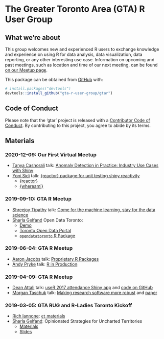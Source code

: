 
<!-- README.md is generated from README.Rmd. Please edit that file -->

# The Greater Toronto Area (GTA) R User Group

<!-- badges: start -->

<!-- badges: end -->

## What we’re about

This group welcomes new and experienced R users to exchange knowledge
and experience on using R for data analysis, data visualization, data
reporting, or any other interesting use case. Information on upcoming
and past meetings, such as location and time of our next meeting, can be
found [on our Meetup
page](https://www.meetup.com/Greater-Toronto-Area-GTA-R-Users-Group/).

This package can be obtained from [GitHub](https://github.com/) with:

``` r
# install.packages("devtools")
devtools::install_github("gta-r-user-group/gtar")
```

## Code of Conduct

Please note that the ‘gtar’ project is released with a [Contributor Code
of Conduct](CODE_OF_CONDUCT.md). By contributing to this project, you
agree to abide by its terms.

## Materials

### 2020-12-09: Our First Virtual Meetup

- [Tanya Cashorali](https://twitter.com/tanyacash21) talk: [Anomaly Detection in Practice: Industry Use Cases with Shiny](https://drive.google.com/file/d/1Uc_2PAzg1Ete40fyxyknbcPamcvSS-_T/view?usp=drive_web)
- [Yoni Sidi](https://twitter.com/yoniceedee) talk: [{reactor} package for unit testing shiny reactivity](https://yonicd.github.io/reactor)
  - [{reactor}](https://www.github.com/yonicd/reactor)
  - [{whereami}](https://www.github.com/yonicd/whereami)

### 2019-09-10: GTA R Meetup

  - [Shreejoy Tipathy](https://triplab.org/) talk: [Come for the machine
    learning, stay for the data
    science](https://github.com/gta-r-user-group/gtar/tree/master/2019-09-09/neuroinformatics_data_science.pdf)
  - [Sharla Gelfand](https://twitter.com/sharlagelfand) Open Data
    Toronto:
      - [Demo](https://github.com/gta-r-user-group/gtar/tree/master/2019-09-09/opendatatoronto/opendatatoronto-demo.md)
      - [Toronto Open Data Portal](https://open.toronto.ca/)
      - [`opendatatoronto` R
        Package](https://sharlagelfand.github.io/opendatatoronto/)

### 2019-06-04: GTA R Meetup

  - [Aaron Jacobs](https://unconj.ca/blog/) talk: [Proprietary R
    Packages](https://github.com/gta-r-user-group/gtar/tree/master/2019-06-04/proprietary-r-packages/presentation.Rmd)
  - [Andy Pryke](http://www.andypryke.com/) talk: [R in
    Production](https://github.com/gta-r-user-group/gtar/tree/master/2019-06-04/R-in-Production/R-in-Production-Andy-Pryke.pdf)

### 2019-04-09: GTA R Meetup

  - [Dean Attali](https://deanattali.com/) talk: [useR 2017 attendance
    Shiny app](https://daattali.com/shiny/user2017/) and [code on
    GitHub](https://github.com/daattali/user2017)
  - [Morgan Taschuk](https://morgantaschuk.com/) talk: [Making research
    software more
    robust](https://docs.google.com/presentation/d/1cgFwOn37HDEzIqZIiCI1GVhVv9NS2HPcflp13vNQX0w/edit?usp=sharing)
    and
    [paper](https://journals.plos.org/ploscompbiol/article?id=10.1371/journal.pcbi.1005412)

### 2019-03-05: GTA RUG and R-Ladies Toronto Kickoff

  - [Rich Iannone](https://twitter.com/riannone): [`gt`
    materials](https://github.com/gta-r-user-group/gtar/tree/master/2019-03-05/rich-i)
  - [Sharla Gelfand](https://twitter.com/sharlagelfand): Opinionated
    Strategies for Uncharted
        Territories
      - [Materials](https://github.com/gta-r-user-group/gtar/tree/master/2019-03-05/opinionated-strategies-for-uncharted-territories)
      - [Slides](https://sharla.party/talks/rladies-rug-kickoff.html#1)
